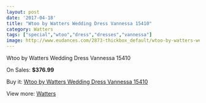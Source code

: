 ```yaml
---
layout: post
date: '2017-04-18'
title: "Wtoo by Watters Wedding Dress Vannessa 15410"
category: Watters
tags: ["special","wtoo","dress","dresses","vannessa"]
image: http://www.eudances.com/2873-thickbox_default/wtoo-by-watters-wedding-dress-vannessa-15410.jpg
---
```

Wtoo by Watters Wedding Dress Vannessa 15410

On Sales: **$376.99**
<a href="https://www.eudances.com/en/watters/990-wtoo-by-watters-wedding-dress-vannessa-15410.html"><amp-img layout="responsive" width="600" height="600" src="//www.eudances.com/2873-thickbox_default/wtoo-by-watters-wedding-dress-vannessa-15410.jpg" alt="Wtoo by Watters Wedding Dress Vannessa 15410 0" /></a>
<a href="https://www.eudances.com/en/watters/990-wtoo-by-watters-wedding-dress-vannessa-15410.html"><amp-img layout="responsive" width="600" height="600" src="//www.eudances.com/2874-thickbox_default/wtoo-by-watters-wedding-dress-vannessa-15410.jpg" alt="Wtoo by Watters Wedding Dress Vannessa 15410 1" /></a>

Buy it: [Wtoo by Watters Wedding Dress Vannessa 15410](https://www.eudances.com/en/watters/990-wtoo-by-watters-wedding-dress-vannessa-15410.html "Wtoo by Watters Wedding Dress Vannessa 15410")

View more: [Watters](https://www.eudances.com/en/12-watters "Watters")